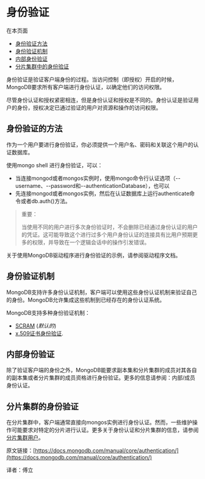 # 身份验证

在本页面

* [身份验证方法](https://docs.mongodb.com/manual/core/authentication/#authentication-methods)
* [身份验证机制](https://docs.mongodb.com/manual/core/authentication/#authentication-mechanisms)
* [内部身份验证](https://docs.mongodb.com/manual/core/authentication/#internal-authentication)
* [分片集群中的身份验证](https://docs.mongodb.com/manual/core/authentication/#authentication-on-sharded-clusters)

身份验证是验证客户端身份的过程。当访问控制（即授权）开启的时候，MongoDB要求所有客户端进行身份认证，以确定他们的访问权限。

尽管身份认证和授权紧密相连，但是身份认证和授权是不同的。身份认证是验证用户的身份，授权决定已通过验证的用户对资源和操作的访问权限。

## 身份验证的方法

作为一个用户要进行身份验证，你必须提供一个用户名、密码和关联这个用户的认证数据库。

使用mongo shell 进行身份验证，可以：

* 当连接mongod或者mongos实例时，使用mongo命令行认证选项（--username、--password和--authenticationDatabase），也可以
* 先连接mongod或者mongos实例，然后在认证数据库上运行authenticate命令或者db.auth\(\)方法。

> 重要：
>
> 当使用不同的用户进行多次身份验证时，不会删除已经通过身份认证的用户的凭证。这可能导致这个进行过多个用户身份认证的连接具有比用户预期更多的权限，并导致在一个逻辑会话中的操作引发错误。

关于使用MongoDB驱动程序进行身份验证的示例，请参阅驱动程序文档。

## 身份验证机制

MongoDB支持许多身份认证机制，客户端可以使用这些身份认证机制来验证自己的身份。MongoDB允许集成这些机制到已经存在的身份认证系统。

MongoDB支持多种身份验证机制：

* [SCRAM](https://docs.mongodb.com/manual/core/security-scram/#authentication-scram) \(_默认的_\)
* [x.509证书身份验证](https://docs.mongodb.com/manual/core/security-x.509/#security-auth-x509).

## 内部身份验证

除了验证客户端的身份之外，MongoDB能要求副本集和分片集群的成员对其各自的副本集或者分片集群的成员资格进行身份验证。更多的信息请参阅：内部/成员身份认证。

## 分片集群的身份验证

在分片集群中，客户端通常直接向mongos实例进行身份认证。然而，一些维护操作可能要求对特定的分片进行认证。更多关于身份认证和分片集群的信息，请参阅[分片集群用户](https://docs.mongodb.com/manual/core/security-users/#sharding-security)。

原文链接：[https://docs.mongodb.com/manual/core/authentication/](https://docs.mongodb.com/manual/core/authentication/)

译者：傅立

